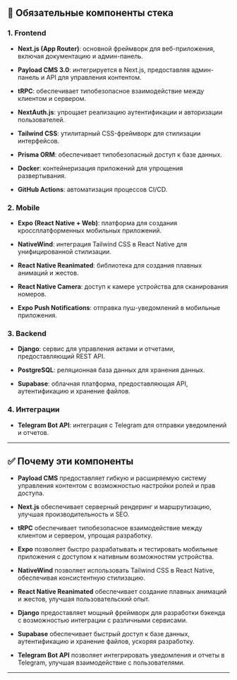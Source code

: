 ## 🧩 Обязательные компоненты стека

### 1. **Frontend**

- **Next.js (App Router)**: основной фреймворк для веб-приложения, включая документацию и админ-панель.
    
- **Payload CMS 3.0**: интегрируется в Next.js, предоставляя админ-панель и API для управления контентом.
    
- **tRPC**: обеспечивает типобезопасное взаимодействие между клиентом и сервером.
    
- **NextAuth.js**: упрощает реализацию аутентификации и авторизации пользователей.
    
- **Tailwind CSS**: утилитарный CSS-фреймворк для стилизации интерфейсов.
    
- **Prisma ORM**: обеспечивает типобезопасный доступ к базе данных.
    
- **Docker**: контейнеризация приложений для упрощения развертывания.
    
- **GitHub Actions**: автоматизация процессов CI/CD.
    

### 2. **Mobile**

- **Expo (React Native + Web)**: платформа для создания кроссплатформенных мобильных приложений.
    
- **NativeWind**: интеграция Tailwind CSS в React Native для унифицированной стилизации.
    
- **React Native Reanimated**: библиотека для создания плавных анимаций и жестов.
    
- **React Native Camera**: доступ к камере устройства для сканирования номеров.
    
- **Expo Push Notifications**: отправка пуш-уведомлений в мобильные приложения.
    

### 3. **Backend**

- **Django**: сервис для управления актами и отчетами, предоставляющий REST API.
    
- **PostgreSQL**: реляционная база данных для хранения данных.
    
- **Supabase**: облачная платформа, предоставляющая API, аутентификацию и хранение файлов.
    

### 4. **Интеграции**

- **Telegram Bot API**: интеграция с Telegram для отправки уведомлений и отчетов.
    

---

## ✅ Почему эти компоненты

- **Payload CMS** предоставляет гибкую и расширяемую систему управления контентом с возможностью настройки ролей и прав доступа.
    
- **Next.js** обеспечивает серверный рендеринг и маршрутизацию, улучшая производительность и SEO.
    
- **tRPC** обеспечивает типобезопасное взаимодействие между клиентом и сервером, упрощая разработку.
    
- **Expo** позволяет быстро разрабатывать и тестировать мобильные приложения с доступом к нативным возможностям устройства.
    
- **NativeWind** позволяет использовать Tailwind CSS в React Native, обеспечивая консистентную стилизацию.
    
- **React Native Reanimated** обеспечивает создание плавных анимаций и жестов, улучшая пользовательский опыт.
    
- **Django** предоставляет мощный фреймворк для разработки бэкенда с возможностью интеграции с различными сервисами.
    
- **Supabase** обеспечивает быстрый доступ к базе данных, аутентификацию и хранение файлов, ускоряя разработку.
    
- **Telegram Bot API** позволяет интегрировать уведомления и отчеты в Telegram, улучшая взаимодействие с пользователями.
    

---
